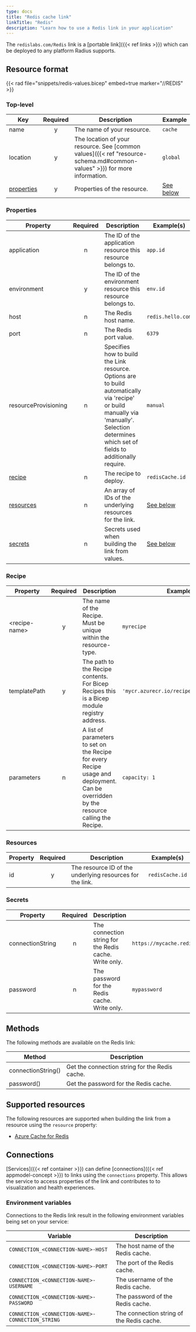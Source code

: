 ```yaml
---
type: docs
title: "Redis cache link"
linkTitle: "Redis"
description: "Learn how to use a Redis link in your application"
---
```


The `redislabs.com/Redis` link is a [portable link]({{< ref links >}}) which can be deployed to any platform Radius supports.

## Resource format

{{< rad file="snippets/redis-values.bicep" embed=true marker="//REDIS" >}}

### Top-level

| Key  | Required | Description | Example |
|------|:--------:|-------------|---------|
| name | y | The name of your resource. | `cache`
| location | y | The location of your resource. See [common values]({{< ref "resource-schema.md#common-values" >}}) for more information. | `global`
| [properties](#properties) | y | Properties of the resource. | [See below](#properties)

### Properties

| Property | Required | Description | Example(s) |
|----------|:--------:|-------------|------------|
| application | n | The ID of the application resource this resource belongs to. | `app.id`
| environment | y | The ID of the environment resource this resource belongs to. | `env.id`
| host | n | The Redis host name. | `redis.hello.com`
| port | n | The Redis port value. | `6379`
| resourceProvisioning | n | Specifies how to build the Link resource. Options are to build automatically via 'recipe' or build manually via 'manually'. Selection determines which set of fields to additionally require. | `manual`
| [recipe](#recipe)  | n | The recipe to deploy. | `redisCache.id`
| [resources](#resources)  | n | An array of IDs of the underlying resources for the link. | [See below](#resources)
| [secrets](#secrets) | n | Secrets used when building the link from values. | [See below](#secrets)

### Recipe

| Property  | Required | Description | Example |
|------|:--------:|-------------|---------|
| \<recipe-name\> | y | The name of the Recipe. Must be unique within the resource-type. | `myrecipe`
| templatePath | y | The path to the Recipe contents. For Bicep Recipes this is a Bicep module registry address. | `'mycr.azurecr.io/recipes/myrecipe:1.0'`
| parameters | n | A list of parameters to set on the Recipe for every Recipe usage and deployment. Can be overridden by the resource calling the Recipe. | `capacity: 1`


### Resources

| Property | Required | Description | Example(s) |
|----------|:--------:|-------------|------------|
| id | y | The resource ID of the underlying resources for the link. | `redisCache.id`

### Secrets

| Property | Required | Description | Example(s) |
|----------|:--------:|-------------|------------|
| connectionString | n | The connection string for the Redis cache. Write only. | `https://mycache.redis.cache.windows.net,password=*****,....`
| password | n | The password for the Redis cache. Write only. | `mypassword`

## Methods

The following methods are available on the Redis link:

| Method | Description |
|--------|-------------|
| connectionString() | Get the connection string for the Redis cache. |
| password() | Get the password for the Redis cache. |

## Supported resources

The following resources are supported when building the link from a resource using the `resource` property:

- [Azure Cache for Redis](https://docs.microsoft.com/azure/azure-cache-for-redis/cache-overview)

## Connections

[Services]({{< ref container >}}) can define [connections]({{< ref appmodel-concept >}}) to links using the `connections` property. This allows the service to access properties of the link and contributes to to visualization and health experiences.

### Environment variables

Connections to the Redis link result in the following environment variables being set on your service:

| Variable | Description |
|----------|-------------|
| `CONNECTION_<CONNECTION-NAME>-HOST` | The host name of the Redis cache. |
| `CONNECTION_<CONNECTION-NAME>-PORT` | The port of the Redis cache. |
| `CONNECTION_<CONNECTION-NAME>-USERNAME` | The username of the Redis cache. |
| `CONNECTION_<CONNECTION-NAME>-PASSWORD` | The password of the Redis cache. |
| `CONNECTION_<CONNECTION-NAME>-CONNECTION_STRING` | The connection string of the Redis cache. |
